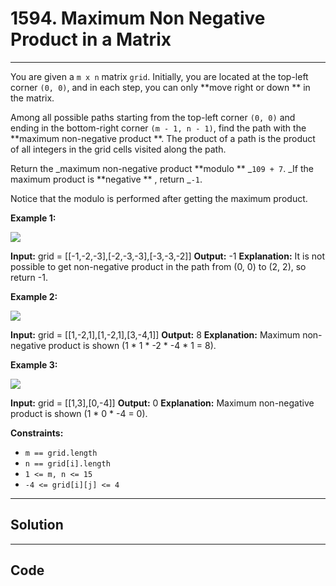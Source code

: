# 1594. Maximum Non Negative Product in a Matrix

---

You are given a `m x n` matrix `grid`. Initially, you are located at the top-left corner `(0, 0)`, and in each step, you can only **move right or down ** in the matrix.

Among all possible paths starting from the top-left corner `(0, 0)` and ending in the bottom-right corner `(m - 1, n - 1)`, find the path with the **maximum non-negative product **. The product of a path is the product of all integers in the grid cells visited along the path.

Return the _maximum non-negative product **modulo ** _`109 + 7`. _If the maximum product is **negative ** , return _`-1`.

Notice that the modulo is performed after getting the maximum product.

 

**Example 1:**

![](https://assets.leetcode.com/uploads/2021/12/23/product1.jpg)


**Input:** grid = [[-1,-2,-3],[-2,-3,-3],[-3,-3,-2]]
**Output:** -1
**Explanation:** It is not possible to get non-negative product in the path from (0, 0) to (2, 2), so return -1.


**Example 2:**

![](https://assets.leetcode.com/uploads/2021/12/23/product2.jpg)


**Input:** grid = [[1,-2,1],[1,-2,1],[3,-4,1]]
**Output:** 8
**Explanation:** Maximum non-negative product is shown (1 * 1 * -2 * -4 * 1 = 8).


**Example 3:**

![](https://assets.leetcode.com/uploads/2021/12/23/product3.jpg)


**Input:** grid = [[1,3],[0,-4]]
**Output:** 0
**Explanation:** Maximum non-negative product is shown (1 * 0 * -4 = 0).


 

**Constraints:**

  * `m == grid.length`
  * `n == grid[i].length`
  * `1 <= m, n <= 15`
  * `-4 <= grid[i][j] <= 4`

---

## Solution



---

## Code
```python


```